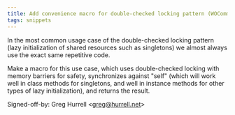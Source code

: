 ```yaml
---
title: Add convenience macro for double-checked locking pattern (WOCommon, c5ba560)
tags: snippets
---
```


In the most common usage case of the double-checked locking pattern (lazy initialization of shared resources such as singletons) we almost always use the exact same repetitive code.

Make a macro for this use case, which uses double-checked locking with memory barriers for safety, synchronizes against "self" (which will work well in class methods for singletons, and well in instance methods for other types of lazy initialization), and returns the result.

Signed-off-by: Greg Hurrell &lt;greg@hurrell.net&gt;
